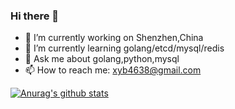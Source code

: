 ### Hi there 👋


- 🔭 I’m currently working on Shenzhen,China
- 🌱 I’m currently learning golang/etcd/mysql/redis
- 💬 Ask me about golang,python,mysql
- 📫 How to reach me: xyb4638@gmail.com


[![Anurag's github stats](https://github-readme-stats.vercel.app/api?username=imxyb&show_icons=true)](https://github.com/anuraghazra/github-readme-stats)
